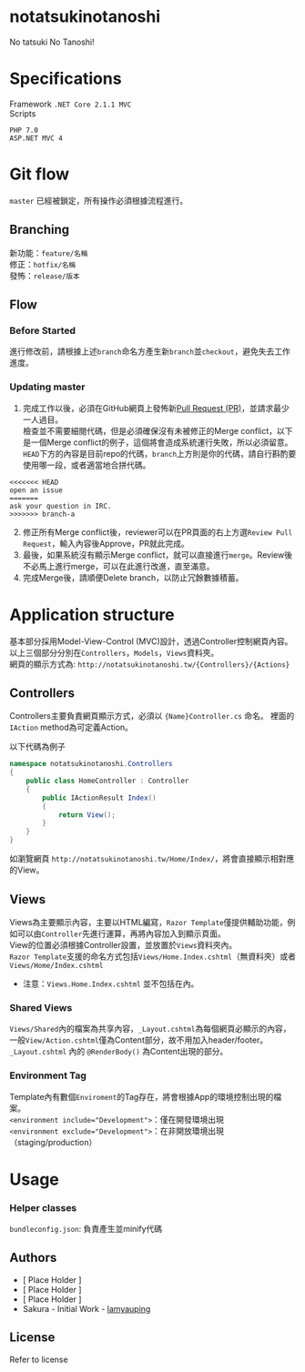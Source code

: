 # notatsukinotanoshi
No tatsuki No Tanoshi!

# Specifications
Framework `.NET Core 2.1.1 MVC`  
Scripts
```
PHP 7.0
ASP.NET MVC 4
```

# Git flow
`master` 已經被鎖定，所有操作必須根據流程進行。  


## Branching
新功能：`feature/名稱`  
修正：`hotfix/名稱`  
發怖：`release/版本`  

## Flow
### Before Started
進行修改前，請根據上述`branch`命名方產生新`branch`並`checkout`，避免失去工作進度。

### Updating master
1. 完成工作以後，必須在GitHub網頁上發怖新[Pull Request (PR)](https://github.com/tnsogs02/notatsukinotanoshi/pulls)，並請求最少一人過目。  
檢查並不需要細閱代碼，但是必須確保沒有未被修正的Merge conflict，以下是一個Merge conflict的例子，這個將會造成系統運行失敗，所以必須留意。 `HEAD`下方的內容是目前repo的代碼，`branch`上方則是你的代碼，請自行斟酌要使用哪一段，或者適當地合拼代碼。
```
<<<<<<< HEAD
open an issue
=======
ask your question in IRC.
>>>>>>> branch-a
```

2. 修正所有Merge conflict後，reviewer可以在PR頁面的右上方選`Review Pull Request`，輸入內容後Approve，PR就此完成。
3. 最後，如果系統沒有顯示Merge conflict，就可以直接進行`merge`。Review後不必馬上進行merge，可以在此進行改進，直至滿意。
4. 完成Merge後，請順便Delete branch，以防止冗餘數據積蓄。

# Application structure
基本部分採用Model-View-Control (MVC)設計，透過Controller控制網頁內容。
以上三個部分分別在`Controllers`，`Models`，`Views`資料夾。  
網頁的顯示方式為: `http://notatsukinotanoshi.tw/{Controllers}/{Actions}`

## Controllers
Controllers主要負責網頁顯示方式，必須以 `{Name}Controller.cs` 命名。
裡面的 `IAction` method為可定義Action。

以下代碼為例子
```csharp
namespace notatsukinotanoshi.Controllers
{
    public class HomeController : Controller
    {
        public IActionResult Index()
        {
            return View();
        }
    }
}
```
如瀏覽網頁 `http://notatsukinotanoshi.tw/Home/Index/`，將會直接顯示相對應的View。  

## Views
Views為主要顯示內容，主要以HTML編寫，`Razor Template`僅提供輔助功能，例如可以由`Controller`先進行運算，再將內容加入到顯示頁面。  
View的位置必須根據Controller設置，並放置於`Views`資料夾內。  
`Razor Template`支援的命名方式包括`Views/Home.Index.cshtml`（無資料夾）或者`Views/Home/Index.cshtml`  
* 注意：`Views.Home.Index.cshtml` 並不包括在內。

### Shared Views
`Views/Shared`內的檔案為共享內容，`_Layout.cshtml`為每個網頁必顯示的內容，一般`View/Action.cshtml`僅為Content部分，故不用加入header/footer。  
`_Layout.cshtml` 內的 `@RenderBody()` 為Content出現的部分。

### Environment Tag
Template內有數個`Enviroment`的Tag存在，將會根據App的環境控制出現的檔案。  
`<environment include="Development">`：僅在開發環境出現  
`<environment exclude="Development">`：在非開放環境出現（staging/production）  

# Usage
### Helper classes
`bundleconfig.json`: 負責產生並minify代碼

## Authors
* [ Place Holder ]
* [ Place Holder ]
* [ Place Holder ]
* Sakura - Initial Work - [lamyauping](https://github.com/lamyauping)

## License
Refer to license
